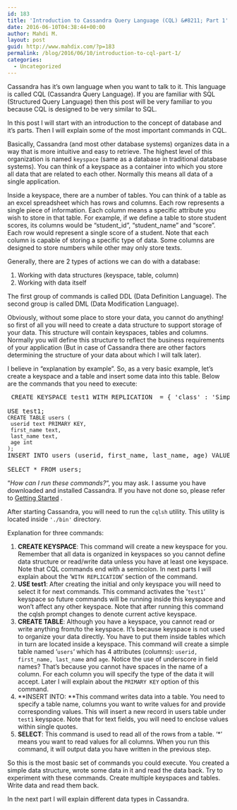 ```yaml
---
id: 183
title: 'Introduction to Cassandra Query Language (CQL) &#8211; Part 1'
date: 2016-06-10T04:38:44+00:00
author: Mahdi M.
layout: post
guid: http://www.mahdix.com/?p=183
permalink: /blog/2016/06/10/introduction-to-cql-part-1/
categories:
  - Uncategorized
---
```

Cassandra has it&#8217;s own language when you want to talk to it. This language is called CQL (Cassandra Query Language). If you are familiar with SQL (Structured Query Language) then this post will be very familiar to you because CQL is designed to be very similar to SQL.

In this post I will start with an introduction to the concept of database and it&#8217;s parts. Then I will explain some of the most important commands in CQL.

Basically, Cassandra (and most other database systems) organizes data in a way that is more intuitive and easy to retrieve. The highest level of this organization is named `keyspace` (same as a database in traditional database systems). You can think of a keyspace as a container into which you store all data that are related to each other. Normally this means all data of a single application.

Inside a keyspace, there are a number of tables. You can think of a table as an excel spreadsheet which has rows and columns. Each row represents a single piece of information. Each column means a specific attribute you wish to store in that table. For example, if we define a table to store student scores, its columns would be &#8220;student\_id&#8221;, &#8220;student\_name&#8221; and &#8220;score&#8221;. Each row would represent a single score of a student. Note that each column is capable of storing a specific type of data. Some columns are designed to store numbers while other may only store texts.

Generally, there are 2 types of actions we can do with a database:

  1. Working with data structures (keyspace, table, column)
  2. Working with data itself

The first group of commands is called DDL (Data Definition Language). The second group is called DML (Data Modification Language).

Obviously, without some place to store your data, you cannot do anything! so first of all you will need to create a data structure to support storage of your data. This structure will contain keyspaces, tables and columns. Normally you will define this structure to reflect the business requirements of your application (But in case of Cassandra there are other factors determining the structure of your data about which I will talk later).

I believe in &#8220;explanation by example&#8221;. So, as a very basic example, let&#8217;s create a keyspace and a table and insert some data into this table. Below are the commands that you need to execute:

<pre> CREATE KEYSPACE test1 WITH REPLICATION  = { 'class' : 'SimpleStrategy', 'replication_factor' : 1 };

USE test1;
<code>CREATE TABLE users (
 userid text PRIMARY KEY,
 first_name text,
 last_name text,
 age int
);
</code>INSERT INTO users (userid, first_name, last_name, age) VALUES ('12345', 'mahdi', 'mohammadinasab', 32);

SELECT * FROM users;</pre>

&#8220;_How can I run these commands?_&#8220;, you may ask. I assume you have downloaded and installed Cassandra. If you have not done so, please refer to [Getting Started](https://wiki.apache.org/cassandra/GettingStarted) .

After starting Cassandra, you will need to run the `cqlsh` utility. This utility is located inside `'./bin'` directory.

Explanation for three commands:

  1. **CREATE KEYSPACE**: This command will create a new keyspace for you. Remember that all data is organized in keyspaces so you cannot define data structure or read/write data unless you have at least one keyspace. Note that CQL commands end with a semicolon. In next parts I will explain about the &#8216;`WITH REPLICATION`&#8216; section of the command.
  2. **USE test1**: After creating the initial and only keyspace you will need to select it for next commands. This command activates the &#8216;`test1`&#8216; keyspace so future commands will be running inside this keyspace and won&#8217;t affect any other keyspace. Note that after running this command the cqlsh prompt changes to denote current active keyspace.
  3. **CREATE TABLE**: Although you have a keyspace, you cannot read or write anything from/to the keyspace. It&#8217;s because keyspace is not used to organize your data directly. You have to put them inside tables which in turn are located inside a keyspace. This command will create a simple table named &#8216;`users`&#8216; which has 4 attributes (columns): `userid, first_name, last_name` and `age`. Notice the use of underscore in field names? That&#8217;s because you cannot have spaces in the name of a column. For each column you will specify the type of the data it will accept. Later I will explain about the `PRIMARY KEY` option of this command.
  4. **INSERT INTO: **This command writes data into a table. You need to specify a table name, columns you want to write values for and provide corresponding values. This will insert a new record in users table under `test1` keyspace. Note that for text fields, you will need to enclose values within single quotes.
  5. **SELECT**: This command is used to read all of the rows from a table. &#8216;*&#8217; means you want to read values for all columns. When you run this command, it will output data you have written in the previous step.

So this is the most basic set of commands you could execute. You created a simple data structure, wrote some data in it and read the data back. Try to experiment with these commands. Create multiple keyspaces and tables. Write data and read them back.

In the next part I will explain different data types in Cassandra.

&nbsp;